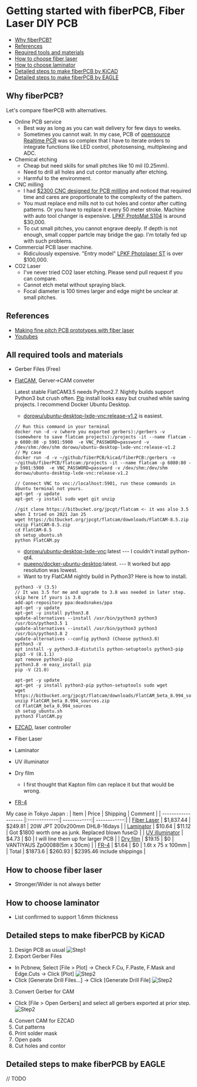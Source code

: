 # Getting started with fiberPCB, Fiber Laser DIY PCB

- [Why fiberPCB?](#why-fiberPCB?)
- [References](#references)
- [Required tools and materials](#all-required-tools-and-materials)
- [How to choose fiber laser](#how-to-choose-fiber-laser)
- [How to choose laminator](#how-to-choose-laminator)
- [Detailed steps to make fiberPCB by KiCAD](#detailed-steps-to-make-fiberPCB-by-KiCAD)
- [Detailed steps to make fiberPCB by EAGLE](#detailed-steps-to-make-fiberPCB-by-EAGLE)

## Why fiberPCB?

Let's compare fiberPCB with alternatives.

* Online PCB service
  * Best way as long as you can wait delivery for few days to weeks.
  * Sometimes you cannot wait. In my case, PCB of [opensource Realtime PCR](https://github.com/hisashin/Ninja-qPCR) was so complex that I have to iterate orders to integrate functions like LED control, photosensing, multiplexing and ADC.
* Chemical etching
  * Cheap but need skills for small pitches like 10 mil (0.25mm).
  * Need to drill all holes and cut contor manually after etching.
  * Harmful to the environment.
* CNC milling
  * I had [$2300 CNC designed for PCB millling](https://www.youtube.com/watch?v=cwREOBL9E-A) and noticed that required time and cares are proportionate to the complexity of the pattern.
  * You must replace end mills not to cut holes and contor after cutting patterns. Or you have to replace it every 50 meter stroke. Machine with auto tool changer is expensive. [LPKF ProtoMat S104](https://www.youtube.com/watch?v=GRow5AqFxZA) is around $30,000.
  * To cut small pitches, you cannot engrave deeply. If depth is not enough, small copper partcle may bridge the gap. I'm totally fed up with such problems.
* Commercial PCB laser machine.
  * Ridiculously expensive. "Entry model" [LPKF Photolaser ST](https://www.youtube.com/watch?v=WMgXvRwbaLw) is over $100,000.
* CO2 Laser
  * I've never tried CO2 laser etching. Please send pull request if you can compare.
  * Cannot etch metal without spraying black.
  * Focal diameter is 100 times larger and edge might be unclear at small pitches.
  
## References
* [Making fine pitch PCB prototypes with fiber laser](https://www.kurokesu.com/main/2021/01/07/making-fine-pitch-pcb-prototypes-with-fiber-laser/?fbclid=IwAR3_8MipkpVS9d9DjpUQ1I7AqjXdvbW7uQoy86yiT56GoPLZ7w0Zegjyjy0)
* [Youtubes](https://www.youtube.com/playlist?list=PLIcr1mnww28Doh5sBvfblVOn0Wxk1qtYr)
 
## All required tools and materials
* Gerber Files (Free)
* [FlatCAM](http://flatcam.org/), Gerver->CAM conveter

  Latest stable FlatCAM3.5 needs Python2.7. Nightly builds support Python3 but crush often. [Pip](https://pypi.org/project/flatcam/#description) install looks easy but crushed while saving projects. I recommend Docker Ubuntu Desktop.
  
  - [dorowu/ubuntu-desktop-lxde-vnc:release-v1.2](https://hub.docker.com/layers/dorowu/ubuntu-desktop-lxde-vnc/release-v1.2/images/sha256-54af3af44929d8337562448a122f32ce3ba35d8ae9aefe1365f1660d84b1792a?context=explore) is easiest.
  
   ```
   // Run this command in your terminal
   docker run -d -v (where you exported gerbers):/gerbers -v (somewhere to save flatcam projects):/projects -it --name flatcam -p 6080:80 -p 5901:5900  -e VNC_PASSWORD=password -v /dev/shm:/dev/shm dorowu/ubuntu-desktop-lxde-vnc:release-v1.2
   // My case
   docker run -d -v ~/github/fiberPCB/kicad/fiberPCB:/gerbers -v ~/github/fiberPCB/flatcam:/projects -it --name flatcam -p 6080:80 -p 5901:5900  -e VNC_PASSWORD=password -v /dev/shm:/dev/shm dorowu/ubuntu-desktop-lxde-vnc:release-v1.2
   
   // Connect VNC to vnc://localhost:5901, run these commands in Ubuntu terminal not yours.
   apt-get -y update
   apt-get -y install sudo wget git unzip
    
   //git clone https://bitbucket.org/jpcgt/flatcam <- it was also 3.5 when I tried on 2021 Jan 25
   wget https://bitbucket.org/jpcgt/flatcam/downloads/FlatCAM-8.5.zip
   unzip FlatCAM-8.5.zip
   cd FlatCAM-8.5
   sh setup_ubuntu.sh
   python FlatCAM.py
   ```

  - [dorowu/ubuntu-desktop-lxde-vnc](https://hub.docker.com/r/dorowu/ubuntu-desktop-lxde-vnc/):latest --- I couldn't install python-qt4.
  - [queeno/docker-ubuntu-desktop](https://github.com/queeno/docker-ubuntu-desktop):latest. --- It worked but app resolution was lowest.
  - Want to try FlatCAM nightly build in Python3? Here is how to install.
  
   ```
   python3 -V (3.5)
   // It was 3.5 for me and upgrade to 3.8 was needed in later step. skip here if yours is 3.8
   add-apt-repository ppa:deadsnakes/ppa
   apt-get -y update
   apt-get -y install python3.8
   update-alternatives --install /usr/bin/python3 python3 /usr/bin/python3.5 1
   update-alternatives --install /usr/bin/python3 python3 /usr/bin/python3.8 2
   update-alternatives --config python3 (Choose python3.8)
   python3 -V
   apt install -y python3.8-distutils python-setuptools python3-pip
   pip3 -V (8.1.1)
   apt remove python3-pip
   python3.8 -m easy_install pip
   pip -V (21.0)
 
   apt-get -y update
   apt-get -y install python3-pip python-setuptools sudo wget
   wget https://bitbucket.org/jpcgt/flatcam/downloads/FlatCAM_beta_8.994_sources.zip
   unzip FlatCAM_beta_8.994_sources.zip
   cd FlatCAM_beta_8.994_sources
   sh setup_ubuntu.sh
   python3 FlatCAM.py
   ```
   
* [EZCAD](https://www.litlaser.com/ezcad), laser controller
* Fiber Laser
* Laminator
* UV illuminator
* Dry film
  * I first thought that Kapton film can replace it but that would be wrong.
* [FR-4](https://en.wikipedia.org/wiki/FR-4)

My case in Tokyo Japan :
| Item                | Price         | Shipping     | Comment |
| ------------------- |:-------------:| ------------:| ------------:|
| [Fiber Laser](https://www.aliexpress.com/item/32974751052.html?spm=a2g0s.9042311.0.0.65f44c4dIleBKp&fbclid=IwAR10NMvGiH47895B0QpRRJNL5SNHvLvtUy33UhqqUZfuPdR8BVw_eg-WCHc)         | $1,837.44     | $249.81 | 20W JPT 200x200mm DHL8-16days |
| [Laminator](https://www.lami-corporation.co.jp/archives/products/leon13dx/)           | $10.64        | $11.12       | Got $1800 worth one as junk. Replaced blown fuse:wink: |
| [UV illuminator](https://www.amazon.co.jp/gp/product/B07HFRDK3V/ref=ppx_yo_dt_b_asin_title_o02_s00?ie=UTF8&psc=1&fbclid=IwAR2NO4W7daOl4TgFSwwDDsZGD15Jek28WylPpzhUsRBBjHX5G8EQiuQLUwU)      | $4.73         | $0           | I will line them up for larger PCB |
| [Dry film](https://www.amazon.co.jp/gp/product/B01NCS88LU/ref=ppx_yo_dt_b_asin_title_o05_s01?ie=UTF8&psc=1&fbclid=IwAR3ORckfPM1z7tKVWN8LTQ-CgsBqjpBLfcwR8V2A0jhZy2ZhwNkz0N1GbfY)          | $19.15        | $0           | VANTIYAUS Zp00088(5m x 30cm) |
| [FR-4](https://www.sengoku.co.jp/mod/sgk_cart/detail.php?code=EEHD-4BPE)                | $1.64         | $0           | 1.6t x 75 x 100mm |
| Total               | $1873.6       | $260.93      |  $2395.46 include shippings |

## How to choose fiber laser
 * Stronger/Wider is not always better

## How to choose laminator
 * List confirmed to support 1.6mm thickness

## Detailed steps to make fiberPCB by KiCAD
 1. Design PCB as usual
   ![Step1](https://raw.githubusercontent.com/hisashin/fiberPCB/main/images/step1_design_pcb_kicad_test01.png)
 2. Export Gerber Files
   - In Pcbnew, Select \[File > Plot\] -> Check F.Cu, F.Paste, F.Mask and Edge.Cuts -> Click \[Plot\]
   ![Step2](https://raw.githubusercontent.com/hisashin/fiberPCB/main/images/step2_export_gerber_kicad.png.png)
   - Click \[Generate Drill Files...\] -> Click \[Generate Drill File\]
   ![Step2](https://raw.githubusercontent.com/hisashin/fiberPCB/main/images/step2_export_drl.png)
 3. Convert Gerber for CAM
   - Click \[File > Open Gerbers\] and select all gerbers exported at prior step.
   ![Step2](https://raw.githubusercontent.com/hisashin/fiberPCB/main/images/step3_open_gerbers.png)
 4. Convert CAM for EZCAD
 5. Cut patterns
 6. Print solder mask
 7. Open pads
 8. Cut holes and contor

## Detailed steps to make fiberPCB by EAGLE

// TODO
